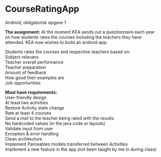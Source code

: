 # CourseRatingApp

Android, obligatorisk opgave 1

**The assignment:**
At the moment KEA sends out a questionnaire each year on how students rates the courses including the teachers they have attended. KEA now wishes to build an android app.

Students rates the courses and respective teachers based on:  
Subject relavans  
Teacher overall performance  
Teacher preparation  
Amount of feedback  
How good their examples are  
Job opportunities  

**Must have requirements:**  
User-friendly design  
At least two activities  
Restore Activity state change  
Rate at least 4 courses  
Send a mail to the teacher being rated with the results  
No hardcoded values (in the java code or layouts)  
Validate input from user  
Exception & error handling  
Clean architecture  
Implement Parceables models transferred between Activities  
Implement a new feature in the app (not been taught by me in during class)  


